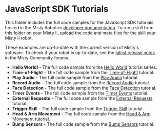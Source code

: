 # JavaScript SDK Tutorials

This folder includes the full code samples for the JavaScript SDK tutorials hosted in the Misty Robotics [developer documentation](https://docs.mistyrobotics.com). To run a skill from this folder on your Misty II, upload the code and meta files for the skill your Misty II robot.

These examples are up-to-date with the current version of Misty's software. To check if your robot is up-to-date, see the [latest release notes](https://community.mistyrobotics.com/c/announcements/releases) in the Misty Community forums.

* __Hello World!__ - The full code sample from the [Hello World](https://docs.mistyrobotics.com/misty-ii/robot/hello-world) tutorial series.
* __Time-of-Flight__ - The full code sample from the [Time-of-Flight](https://docs.mistyrobotics.com/misty-ii/javascript-sdk/tutorials/#time-of-flight) tutorial.
* __Play Audio__ - The full code sample from the [Play Audio](https://docs.mistyrobotics.com/misty-ii/javascript-sdk/tutorials/#play-audio) tutorial.
* __Record Audio__ - The full code sample from the [Record Audio](https://docs.mistyrobotics.com/misty-ii/javascript-sdk/tutorials/#record-audio) tutorial.
* __Face Detection__ - The full code sample from the [Face Detection](https://docs.mistyrobotics.com/misty-ii/javascript-sdk/tutorials/#face-detection) tutorial.
* __Timer Events__ - The full code sample from the [Timer Events](https://docs.mistyrobotics.com/misty-ii/javascript-sdk/tutorials/#timer-events) tutorial.
* __External Requests__ - The full code sample from the [External Requests](https://docs.mistyrobotics.com/misty-ii/javascript-sdk/tutorials/#external-requests) tutorial.
* __Trigger Skill__ - The full code sample from the [Trigger Skill](https://docs.mistyrobotics.com/misty-ii/javascript-sdk/tutorials/#trigger-skill) tutorial.
* __Head & Arm Movement__ - The full code sample from the [Head & Arm Movement](https://docs.mistyrobotics.com/misty-ii/javascript-sdk/tutorials/#head-amp-arm-movement-misty-ii-) tutorial.
* __Bump Sensors__ - The full code sample from the [Bump Sensors](https://docs.mistyrobotics.com/misty-ii/javascript-sdk/tutorials/#bump-sensors) tutorial.
